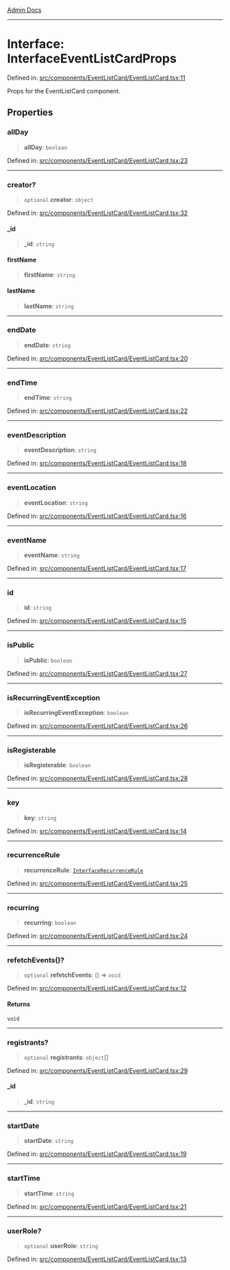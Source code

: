 [Admin Docs](/)

***

# Interface: InterfaceEventListCardProps

Defined in: [src/components/EventListCard/EventListCard.tsx:11](https://github.com/gautam-divyanshu/talawa-admin/blob/d5fea688542032271211cd43ee86c7db0866bcc0/src/components/EventListCard/EventListCard.tsx#L11)

Props for the EventListCard component.

## Properties

### allDay

> **allDay**: `boolean`

Defined in: [src/components/EventListCard/EventListCard.tsx:23](https://github.com/gautam-divyanshu/talawa-admin/blob/d5fea688542032271211cd43ee86c7db0866bcc0/src/components/EventListCard/EventListCard.tsx#L23)

***

### creator?

> `optional` **creator**: `object`

Defined in: [src/components/EventListCard/EventListCard.tsx:32](https://github.com/gautam-divyanshu/talawa-admin/blob/d5fea688542032271211cd43ee86c7db0866bcc0/src/components/EventListCard/EventListCard.tsx#L32)

#### \_id

> **\_id**: `string`

#### firstName

> **firstName**: `string`

#### lastName

> **lastName**: `string`

***

### endDate

> **endDate**: `string`

Defined in: [src/components/EventListCard/EventListCard.tsx:20](https://github.com/gautam-divyanshu/talawa-admin/blob/d5fea688542032271211cd43ee86c7db0866bcc0/src/components/EventListCard/EventListCard.tsx#L20)

***

### endTime

> **endTime**: `string`

Defined in: [src/components/EventListCard/EventListCard.tsx:22](https://github.com/gautam-divyanshu/talawa-admin/blob/d5fea688542032271211cd43ee86c7db0866bcc0/src/components/EventListCard/EventListCard.tsx#L22)

***

### eventDescription

> **eventDescription**: `string`

Defined in: [src/components/EventListCard/EventListCard.tsx:18](https://github.com/gautam-divyanshu/talawa-admin/blob/d5fea688542032271211cd43ee86c7db0866bcc0/src/components/EventListCard/EventListCard.tsx#L18)

***

### eventLocation

> **eventLocation**: `string`

Defined in: [src/components/EventListCard/EventListCard.tsx:16](https://github.com/gautam-divyanshu/talawa-admin/blob/d5fea688542032271211cd43ee86c7db0866bcc0/src/components/EventListCard/EventListCard.tsx#L16)

***

### eventName

> **eventName**: `string`

Defined in: [src/components/EventListCard/EventListCard.tsx:17](https://github.com/gautam-divyanshu/talawa-admin/blob/d5fea688542032271211cd43ee86c7db0866bcc0/src/components/EventListCard/EventListCard.tsx#L17)

***

### id

> **id**: `string`

Defined in: [src/components/EventListCard/EventListCard.tsx:15](https://github.com/gautam-divyanshu/talawa-admin/blob/d5fea688542032271211cd43ee86c7db0866bcc0/src/components/EventListCard/EventListCard.tsx#L15)

***

### isPublic

> **isPublic**: `boolean`

Defined in: [src/components/EventListCard/EventListCard.tsx:27](https://github.com/gautam-divyanshu/talawa-admin/blob/d5fea688542032271211cd43ee86c7db0866bcc0/src/components/EventListCard/EventListCard.tsx#L27)

***

### isRecurringEventException

> **isRecurringEventException**: `boolean`

Defined in: [src/components/EventListCard/EventListCard.tsx:26](https://github.com/gautam-divyanshu/talawa-admin/blob/d5fea688542032271211cd43ee86c7db0866bcc0/src/components/EventListCard/EventListCard.tsx#L26)

***

### isRegisterable

> **isRegisterable**: `boolean`

Defined in: [src/components/EventListCard/EventListCard.tsx:28](https://github.com/gautam-divyanshu/talawa-admin/blob/d5fea688542032271211cd43ee86c7db0866bcc0/src/components/EventListCard/EventListCard.tsx#L28)

***

### key

> **key**: `string`

Defined in: [src/components/EventListCard/EventListCard.tsx:14](https://github.com/gautam-divyanshu/talawa-admin/blob/d5fea688542032271211cd43ee86c7db0866bcc0/src/components/EventListCard/EventListCard.tsx#L14)

***

### recurrenceRule

> **recurrenceRule**: [`InterfaceRecurrenceRule`](../../../../utils/recurrenceUtils/recurrenceTypes/interfaces/InterfaceRecurrenceRule.md)

Defined in: [src/components/EventListCard/EventListCard.tsx:25](https://github.com/gautam-divyanshu/talawa-admin/blob/d5fea688542032271211cd43ee86c7db0866bcc0/src/components/EventListCard/EventListCard.tsx#L25)

***

### recurring

> **recurring**: `boolean`

Defined in: [src/components/EventListCard/EventListCard.tsx:24](https://github.com/gautam-divyanshu/talawa-admin/blob/d5fea688542032271211cd43ee86c7db0866bcc0/src/components/EventListCard/EventListCard.tsx#L24)

***

### refetchEvents()?

> `optional` **refetchEvents**: () => `void`

Defined in: [src/components/EventListCard/EventListCard.tsx:12](https://github.com/gautam-divyanshu/talawa-admin/blob/d5fea688542032271211cd43ee86c7db0866bcc0/src/components/EventListCard/EventListCard.tsx#L12)

#### Returns

`void`

***

### registrants?

> `optional` **registrants**: `object`[]

Defined in: [src/components/EventListCard/EventListCard.tsx:29](https://github.com/gautam-divyanshu/talawa-admin/blob/d5fea688542032271211cd43ee86c7db0866bcc0/src/components/EventListCard/EventListCard.tsx#L29)

#### \_id

> **\_id**: `string`

***

### startDate

> **startDate**: `string`

Defined in: [src/components/EventListCard/EventListCard.tsx:19](https://github.com/gautam-divyanshu/talawa-admin/blob/d5fea688542032271211cd43ee86c7db0866bcc0/src/components/EventListCard/EventListCard.tsx#L19)

***

### startTime

> **startTime**: `string`

Defined in: [src/components/EventListCard/EventListCard.tsx:21](https://github.com/gautam-divyanshu/talawa-admin/blob/d5fea688542032271211cd43ee86c7db0866bcc0/src/components/EventListCard/EventListCard.tsx#L21)

***

### userRole?

> `optional` **userRole**: `string`

Defined in: [src/components/EventListCard/EventListCard.tsx:13](https://github.com/gautam-divyanshu/talawa-admin/blob/d5fea688542032271211cd43ee86c7db0866bcc0/src/components/EventListCard/EventListCard.tsx#L13)
